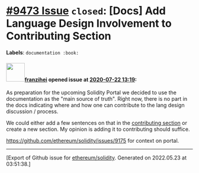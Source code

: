 # [\#9473 Issue](https://github.com/ethereum/solidity/issues/9473) `closed`: [Docs] Add Language Design Involvement to Contributing Section
**Labels**: `documentation :book:`


#### <img src="https://avatars.githubusercontent.com/u/41991517?u=d38fd5e811dbe132e39a53055c0f42da30820216&v=4" width="50">[franzihei](https://github.com/franzihei) opened issue at [2020-07-22 13:19](https://github.com/ethereum/solidity/issues/9473):

As preparation for the upcoming Solidity Portal we decided to use the documentation as the "main source of truth". Right now, there is no part in the docs indicating where and how one can contribute to the lang design discussion / process. 

We could either add a few sentences on that in the [contributing section](https://solidity.readthedocs.io/en/v0.6.11/contributing.html) or create a new section. My opinion is adding it to contributing should suffice.

https://github.com/ethereum/solidity/issues/9175 for context on portal.




-------------------------------------------------------------------------------



[Export of Github issue for [ethereum/solidity](https://github.com/ethereum/solidity). Generated on 2022.05.23 at 03:51:38.]

